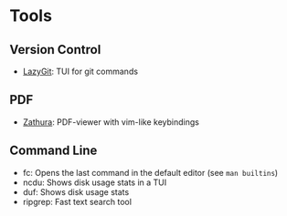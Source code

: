 # Tools

## Version Control

- [LazyGit](https://github.com/jesseduffield/lazygit): TUI for git commands

## PDF

- [Zathura](https://pwmt.org/projects/zathura/): PDF-viewer with vim-like keybindings

## Command Line

- fc: Opens the last command in the default editor (see `man builtins`)
- ncdu: Shows disk usage stats in a TUI
- duf: Shows disk usage stats
- ripgrep: Fast text search tool
